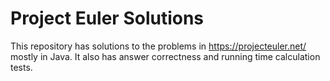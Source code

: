 # Project Euler Solutions

This repository has solutions to the problems in https://projecteuler.net/ mostly in Java. It also has answer correctness and running time calculation tests.
